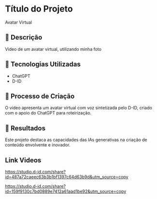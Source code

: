 # Título do Projeto 
Avatar Virtual

## 📒 Descrição
Video de um avatar virtual, utilizando minha foto

## 🤖 Tecnologias Utilizadas

 - ChatGPT
 - D-ID

## 🧐 Processo de Criação
O vídeo apresenta um avatar virtual com voz sintetizada pelo D-ID, criado com o apoio do ChatGPT para roteirização. 

## 🚀 Resultados

Este projeto destaca as capacidades das IAs generativas na criação de conteúdo envolvente e inovador.

## Link Videos

https://studio.d-id.com/share?id=487a72caeec63b3b1bf1397c64d63b9d&utm_source=copy

https://studio.d-id.com/share?id=159f9130c7bd0889e7412a61aad1be92&utm_source=copy


